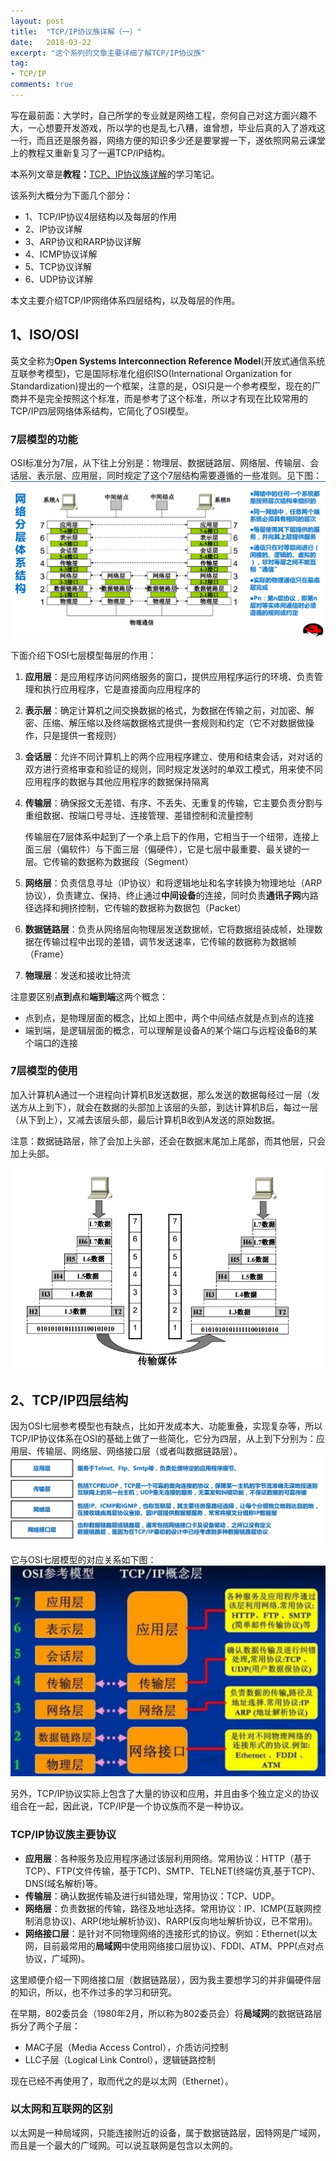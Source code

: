 ```yaml
---
layout: post
title:  "TCP/IP协议族详解（一）"
date:   2018-03-22
excerpt: "这个系列的文章主要详细了解TCP/IP协议族"
tag:
- TCP/IP
comments: true
---
```


写在最前面：大学时，自己所学的专业就是网络工程，奈何自己对这方面兴趣不大，一心想要开发游戏，所以学的也是乱七八糟，谁曾想，毕业后真的入了游戏这一行，而且还是服务器，网络方便的知识多少还是要掌握一下，遂依照网易云课堂上的教程又重新复习了一遍TCP/IP结构。

本系列文章是**教程：**[TCP、IP协议族详解](http://study.163.com/course/courseMain.htm?courseId=1003343002)的学习笔记。

该系列大概分为下面几个部分：

- 1、TCP/IP协议4层结构以及每层的作用
- 2、IP协议详解
- 3、ARP协议和RARP协议详解
- 4、ICMP协议详解
- 5、TCP协议详解
- 6、UDP协议详解

本文主要介绍TCP/IP网络体系四层结构，以及每层的作用。

## 1、ISO/OSI

英文全称为**Open Systems Interconnection Reference Model**(开放式通信系统互联参考模型)，它是国际标准化组织ISO(International Organization for Standardization)提出的一个框架，注意的是，OSI只是一个参考模型，现在的厂商并不是完全按照这个标准，而是参考了这个标准，所以才有现在比较常用的TCP/IP四层网络体系结构，它简化了OSI模型。

### 7层模型的功能
OSI标准分为7层，从下往上分别是：物理层、数据链路层、网络层、传输层、会话层、表示层、应用层，同时规定了这个7层结构需要遵循的一些准则。见下图：
![OIS/RM 七层模型](/images/posts/tcp-ip/osi-layer.png)

下面介绍下OSI七层模型每层的作用：

1. **应用层**：是应用程序访问网络服务的窗口，提供应用程序运行的环境、负责管理和执行应用程序，它是直接面向应用程序的
2. **表示层**：确定计算机之间交换数据的格式，为数据在传输之前，对加密、解密、压缩、解压缩以及终端数据格式提供一套规则和约定（它不对数据做操作，只是提供一套规则）
3. **会话层**：允许不同计算机上的两个应用程序建立、使用和结束会话，对对话的双方进行资格审查和验证的规则，同时规定发送时的单双工模式，用来使不同应用程序的数据与其他应用程序的数据保持隔离
4. **传输层**：确保报文无差错、有序、不丢失、无重复的传输，它主要负责分割与重组数据、按端口号寻址、连接管理、差错控制和流量控制

	传输层在7层体系中起到了一个承上启下的作用，它相当于一个纽带，连接上面三层（偏软件）与下面三层（偏硬件），它是七层中最重要、最关键的一层。它传输的数据称为数据段（Segment）
5. **网络层**：负责信息寻址（IP协议）和将逻辑地址和名字转换为物理地址（ARP协议），负责建立、保持、终止通过**中间设备**的连接，同时负责**通讯子网**内路径选择和拥挤控制，它传输的数据称为数据包（Packet）
6. **数据链路层**：负责从网络层向物理层发送数据帧，它将数据组装成帧，处理数据在传输过程中出现的差错，调节发送速率，它传输的数据称为数据帧（Frame）
7. **物理层**：发送和接收比特流

注意要区别**点到点**和**端到端**这两个概念：
- 点到点，是物理层面的概念，比如上图中，两个中间结点就是点到点的连接
- 端到端，是逻辑层面的概念，可以理解是设备A的某个端口与远程设备B的某个端口的连接

### 7层模型的使用

加入计算机A通过一个进程向计算机B发送数据，那么发送的数据每经过一层（发送方从上到下），就会在数据的头部加上该层的头部，到达计算机B后，每过一层（从下到上），又减去该层头部，最后计算机B收到A发送的原始数据。

注意：数据链路层，除了会加上头部，还会在数据末尾加上尾部，而其他层，只会加上头部。

![OIS数据传输](/images/posts/tcp-ip/osi-data.png)

## 2、TCP/IP四层结构

因为OSI七层参考模型也有缺点，比如开发成本大、功能重叠，实现复杂等，所以TCP/IP协议体系在OSI的基础上做了一些简化，它分为四层，从上到下分别为：应用层、传输层、网络层、网络接口层（或者叫数据链路层）。
![TCP/IP四层模型](/images/posts/tcp-ip/tcpip-layer.png)

它与OSI七层模型的对应关系如下图：
![TCP/IP四层模型与OSI七层模型对应关系](/images/posts/tcp-ip/osi-tcpip.png)

另外，TCP/IP协议实际上包含了大量的协议和应用，并且由多个独立定义的协议组合在一起，因此说，TCP/IP是一个协议族而不是一种协议。

### TCP/IP协议族主要协议

- **应用层**：各种服务及应用程序通过该层利用网络。常用协议：HTTP（基于TCP）、FTP(文件传输，基于TCP)、SMTP、TELNET(终端仿真,基于TCP)、DNS(域名解析)等。
- **传输层**：确认数据传输及进行纠错处理，常用协议：TCP、UDP。
- **网络层**：负责数据的传输，路径及地址选择。常用协议：IP、ICMP(互联网控制消息协议)、ARP(地址解析协议)、RARP(反向地址解析协议，已不常用)。
- **网络接口层**：是针对不同物理网络的连接形式的协议。例如：Ethernet(以太网，目前最常用的**局域网**中使用网络接口层协议)、FDDI、ATM、PPP(点对点协议，广域网)。

这里顺便介绍一下网络接口层（数据链路层），因为我主要想学习的并非偏硬件层的知识，所以，也不作过多的学习和研究。

在早期，802委员会（1980年2月，所以称为802委员会）将**局域网**的数据链路层拆分了两个子层：

- MAC子层（Media Access Control），介质访问控制
- LLC子层（Logical Link Control），逻辑链路控制

现在已经不再使用了，取而代之的是以太网（Ethernet）。

### 以太网和互联网的区别

以太网是一种局域网，只能连接附近的设备，属于数据链路层，因特网是广域网，而且是一个最大的广域网。可以说互联网是包含以太网的。